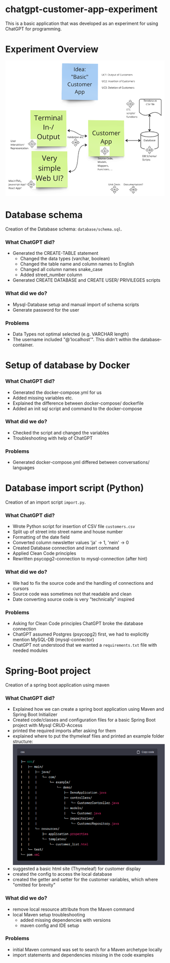 # chatgpt-customer-app-experiment
This is a basic application that was developed as an experiment for using ChatGPT for programming.

# Experiment Overview
![Experiment Overview](overview.png)

# Database schema
Creation of the Database schema: `database/schema.sql`.
### What ChatGPT did?
* Generated the CREATE-TABLE statement
  * Changed the data types (varchar, boolean)
  * Changed the table name and column names to English
  * Changed all column names snake_case
  * Added street_number column
* Generated CREATE DATABASE and CREATE USER/ PRIVILEGES scripts

### What did we do?
* Mysql-Database setup and manual import of schema scripts
* Generate password for the user

### Problems
* Data Types not optimal selected (e.g. VARCHAR length)
* The username included "@'localhost'". This didn't within the database-container.

# Setup of database by Docker
### What ChatGPT did?
* Generated the docker-compose.yml for us
* Added missing variables etc.
* Explained the difference between docker-compose/ dockerfile
* Added an init sql script and command to the docker-compose

### What did we do?
* Checked the script and changed the variables
* Troubleshooting with help of ChatGPT

### Problems
* Generated docker-compose.yml differed between conversations/ languages

# Database import script (Python)
Creation of an import script `import.py`.

### What ChatGPT did?
* Wrote Python script for insertion of CSV file `customers.csv`
* Split up of street into street name and house number
* Formatting of the date field
* Converted column newsletter values 'ja' -> 1, 'nein' -> 0
* Created Database connection and insert command
* Applied Clean Code principles
* Rewritten psycopg2-connection to mysql-connection (after hint)

### What did we do?
* We had to fix the source code and the handling of connections and cursors
* Source code was sometimes not that readable and clean
* Date converting source code is very "technically" inspired

### Problems
* Asking for Clean Code principles ChatGPT broke the database connection
* ChatGPT assumed Postgres (psycopg2) first, we had to explicitly mention MySQL-DB (mysql-connector)
* ChatGPT not understood that we wanted a `requirements.txt` file with needed modules

# Spring-Boot project
Creation of a spring boot application using maven

### What ChatGPT did?
* Explained how we can create a spring boot application using Maven and Spring Boot Initializer
* Created code/classes and configuration files for a basic Spring Boot project with Mysql CRUD-Access
* printed the required imports after asking for them
* explained where to put the thymeleaf files and printed an example folder structure:
![Experiment Overview](./doc_images/folder_structure.png)
* suggested a basic html site (Thymeleaf) for customer display
* created the config to access the local database
* created the getter and setter for the customer variables, which where "omitted for brevity"

### What did we do?
* remove local resource attribute from the Maven command
* local Maven setup troubleshooting
  * added missing dependencies with versions
  * maven config and IDE setup

### Problems
* initial Maven command was set to search for a Maven archetype locally
* import statements and dependencies missing in the code examples